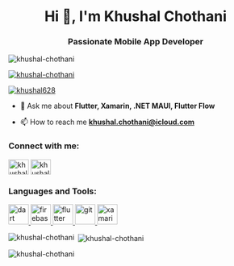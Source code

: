 <h1 align="center">Hi 👋, I'm Khushal Chothani</h1>
<h3 align="center">Passionate Mobile App Developer</h3>

<p align="left"> <img src="https://komarev.com/ghpvc/?username=khushal-chothani&label=Profile%20views&color=0e75b6&style=flat" alt="khushal-chothani" /> </p>

<p align="left"> <a href="https://github.com/ryo-ma/github-profile-trophy"><img src="https://github-profile-trophy.vercel.app/?username=khushal-chothani" alt="khushal-chothani" /></a> </p>

<p align="left"> <a href="https://twitter.com/khushal628" target="blank"><img src="https://img.shields.io/twitter/follow/khushal628?logo=twitter&style=for-the-badge" alt="khushal628" /></a> </p>

- 💬 Ask me about **Flutter, Xamarin, .NET MAUI, Flutter Flow**

- 📫 How to reach me **khushal.chothani@icloud.com**

<h3 align="left">Connect with me:</h3>
<p align="left">
<a href="https://twitter.com/khushal628" target="blank"><img align="center" src="https://raw.githubusercontent.com/rahuldkjain/github-profile-readme-generator/master/src/images/icons/Social/twitter.svg" alt="khushal628" height="30" width="40" /></a>
<a href="https://linkedin.com/in/khushal-chothani" target="blank"><img align="center" src="https://raw.githubusercontent.com/rahuldkjain/github-profile-readme-generator/master/src/images/icons/Social/linked-in-alt.svg" alt="khushal-chothani" height="30" width="40" /></a>
</p>

<h3 align="left">Languages and Tools:</h3>
<p align="left"> <a href="https://dart.dev" target="_blank" rel="noreferrer"> <img src="https://www.vectorlogo.zone/logos/dartlang/dartlang-icon.svg" alt="dart" width="40" height="40"/> </a> <a href="https://firebase.google.com/" target="_blank" rel="noreferrer"> <img src="https://www.vectorlogo.zone/logos/firebase/firebase-icon.svg" alt="firebase" width="40" height="40"/> </a> <a href="https://flutter.dev" target="_blank" rel="noreferrer"> <img src="https://www.vectorlogo.zone/logos/flutterio/flutterio-icon.svg" alt="flutter" width="40" height="40"/> </a> <a href="https://git-scm.com/" target="_blank" rel="noreferrer"> <img src="https://www.vectorlogo.zone/logos/git-scm/git-scm-icon.svg" alt="git" width="40" height="40"/> </a> <a href="https://dotnet.microsoft.com/apps/xamarin" target="_blank" rel="noreferrer"> <img src="https://raw.githubusercontent.com/detain/svg-logos/780f25886640cef088af994181646db2f6b1a3f8/svg/xamarin.svg" alt="xamarin" width="40" height="40"/> </a> </p>

<p><img align="left" src="https://github-readme-stats.vercel.app/api/top-langs?username=khushal-chothani&show_icons=true&locale=en&layout=compact" alt="khushal-chothani" /></p>

<p>&nbsp;<img align="center" src="https://github-readme-stats.vercel.app/api?username=khushal-chothani&show_icons=true&locale=en" alt="khushal-chothani" /></p>

<p><img align="center" src="https://github-readme-streak-stats.herokuapp.com/?user=khushal-chothani&" alt="khushal-chothani" /></p>
